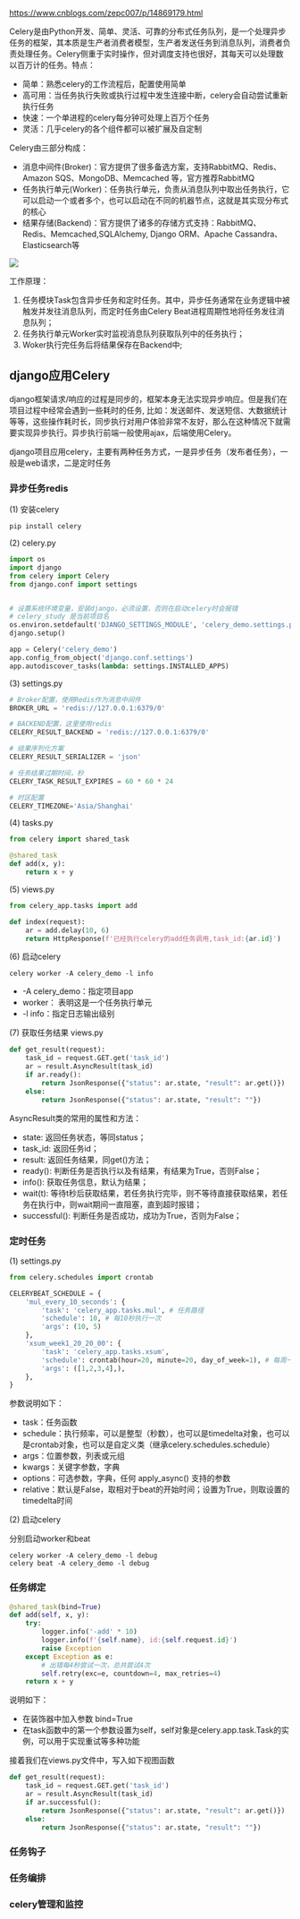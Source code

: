 https://www.cnblogs.com/zepc007/p/14869179.html

Celery是由Python开发、简单、灵活、可靠的分布式任务队列，是一个处理异步任务的框架，其本质是生产者消费者模型，生产者发送任务到消息队列，消费者负责处理任务。Celery侧重于实时操作，但对调度支持也很好，其每天可以处理数以百万计的任务。特点：
+ 简单：熟悉celery的工作流程后，配置使用简单
+ 高可用：当任务执行失败或执行过程中发生连接中断，celery会自动尝试重新执行任务
+ 快速：一个单进程的celery每分钟可处理上百万个任务
+ 灵活：几乎celery的各个组件都可以被扩展及自定制

Celery由三部分构成：
+ 消息中间件(Broker)：官方提供了很多备选方案，支持RabbitMQ、Redis、Amazon SQS、MongoDB、Memcached 等，官方推荐RabbitMQ
+ 任务执行单元(Worker)：任务执行单元，负责从消息队列中取出任务执行，它可以启动一个或者多个，也可以启动在不同的机器节点，这就是其实现分布式的核心
+ 结果存储(Backend)：官方提供了诸多的存储方式支持：RabbitMQ、 Redis、Memcached,SQLAlchemy, Django ORM、Apache Cassandra、Elasticsearch等

![](celery.png)

工作原理：
1. 任务模块Task包含异步任务和定时任务。其中，异步任务通常在业务逻辑中被触发并发往消息队列，而定时任务由Celery Beat进程周期性地将任务发往消息队列；
2. 任务执行单元Worker实时监视消息队列获取队列中的任务执行；
3. Woker执行完任务后将结果保存在Backend中;

## django应用Celery
django框架请求/响应的过程是同步的，框架本身无法实现异步响应。但是我们在项目过程中经常会遇到一些耗时的任务, 比如：发送邮件、发送短信、大数据统计等等，这些操作耗时长，同步执行对用户体验非常不友好，那么在这种情况下就需要实现异步执行。异步执行前端一般使用ajax，后端使用Celery。

django项目应用celery，主要有两种任务方式，一是异步任务（发布者任务），一般是web请求，二是定时任务

### 异步任务redis

(1) 安装celery
```text
pip install celery
```

(2) celery.py
```python
import os
import django
from celery import Celery
from django.conf import settings


# 设置系统环境变量，安装django，必须设置，否则在启动celery时会报错
# celery_study 是当前项目名
os.environ.setdefault('DJANGO_SETTINGS_MODULE', 'celery_demo.settings.py')
django.setup()

app = Celery('celery_demo')
app.config_from_object('django.conf.settings')
app.autodiscover_tasks(lambda: settings.INSTALLED_APPS)
```

(3) settings.py
```python
# Broker配置，使用Redis作为消息中间件
BROKER_URL = 'redis://127.0.0.1:6379/0' 

# BACKEND配置，这里使用redis
CELERY_RESULT_BACKEND = 'redis://127.0.0.1:6379/0' 

# 结果序列化方案
CELERY_RESULT_SERIALIZER = 'json' 

# 任务结果过期时间，秒
CELERY_TASK_RESULT_EXPIRES = 60 * 60 * 24 

# 时区配置
CELERY_TIMEZONE='Asia/Shanghai'
```

(4) tasks.py
```python
from celery import shared_task

@shared_task
def add(x, y):
    return x + y
```

(5) views.py
```python
from celery_app.tasks import add

def index(request):
    ar = add.delay(10, 6)
    return HttpResponse(f'已经执行celery的add任务调用,task_id:{ar.id}')
```

(6) 启动celery
```text
celery worker -A celery_demo -l info
```
+ -A celery_demo：指定项目app
+ worker： 表明这是一个任务执行单元
+ -l info：指定日志输出级别

(7) 获取任务结果
views.py
```python
def get_result(request):
    task_id = request.GET.get('task_id')
    ar = result.AsyncResult(task_id)
    if ar.ready():
        return JsonResponse({"status": ar.state, "result": ar.get()})
    else:
        return JsonResponse({"status": ar.state, "result": ""})
```
AsyncResult类的常用的属性和方法：
+ state: 返回任务状态，等同status；
+ task_id: 返回任务id；
+ result: 返回任务结果，同get()方法；
+ ready(): 判断任务是否执行以及有结果，有结果为True，否则False；
+ info(): 获取任务信息，默认为结果；
+ wait(t): 等待t秒后获取结果，若任务执行完毕，则不等待直接获取结果，若任务在执行中，则wait期间一直阻塞，直到超时报错；
+ successful(): 判断任务是否成功，成功为True，否则为False；

### 定时任务

(1) settings.py
```python
from celery.schedules import crontab

CELERYBEAT_SCHEDULE = {
    'mul_every_10_seconds': {   
        'task': 'celery_app.tasks.mul', # 任务路径
        'schedule': 10, # 每10秒执行一次
        'args': (10, 5)
    },
    'xsum_week1_20_20_00': {
        'task': 'celery_app.tasks.xsum',
        'schedule': crontab(hour=20, minute=20, day_of_week=1), # 每周一20点20分执行
        'args': ([1,2,3,4],),
    },
}
```
参数说明如下：
+ task：任务函数
+ schedule：执行频率，可以是整型（秒数），也可以是timedelta对象，也可以是crontab对象，也可以是自定义类（继承celery.schedules.schedule）
+ args：位置参数，列表或元组
+ kwargs：关键字参数，字典
+ options：可选参数，字典，任何 apply_async() 支持的参数
+ relative：默认是False，取相对于beat的开始时间；设置为True，则取设置的timedelta时间

(2) 启动celery

分别启动worker和beat
```text
celery worker -A celery_demo -l debug 
celery beat -A celery_demo -l debug
```

### 任务绑定

```python
@shared_task(bind=True)
def add(self, x, y):
    try:
        logger.info('-add' * 10)
        logger.info(f'{self.name}, id:{self.request.id}')
        raise Exception
    except Exception as e:
        # 出错每4秒尝试一次，总共尝试4次
        self.retry(exc=e, countdown=4, max_retries=4)
    return x + y
```
说明如下：
+ 在装饰器中加入参数 bind=True
+ 在task函数中的第一个参数设置为self，self对象是celery.app.task.Task的实例，可以用于实现重试等多种功能

接着我们在views.py文件中，写入如下视图函数
```python
def get_result(request):
    task_id = request.GET.get('task_id')
    ar = result.AsyncResult(task_id)
    if ar.successful():
        return JsonResponse({"status": ar.state, "result": ar.get()})
    else:
        return JsonResponse({"status": ar.state, "result": ""})
```

### 任务钩子


### 任务编排


### celery管理和监控